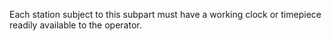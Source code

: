 Each station subject to this subpart must have a working clock or timepiece readily available to the operator.

